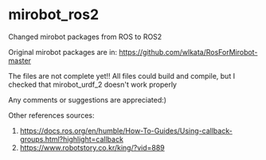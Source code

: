 # mirobot_ros2
Changed mirobot packages from ROS to ROS2

Original mirobot packages are in: https://github.com/wlkata/RosForMirobot-master

The files are not complete yet!!
All files could build and compile, but I checked that mirobot_urdf_2 doesn't work properly

Any comments or suggestions are appreciated:)

Other references sources:
1) https://docs.ros.org/en/humble/How-To-Guides/Using-callback-groups.html?highlight=callback
2) https://www.robotstory.co.kr/king/?vid=889
